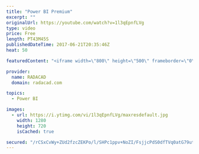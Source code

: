 ```yaml
---
title: "Power BI Premium"
excerpt: ""
originalUrl: https://youtube.com/watch?v=1l3qEpnfLVg
type: video
price: Free
length: PT43M45S
publishedDateTime: 2017-06-21T20:35:46Z
heat: 50

featuredContent: "<iframe width=\"800\" height=\"500\" frameborder=\"0\" src=\"https://www.youtube.com/embed/1l3qEpnfLVg\" allow=\"accelerometer; autoplay; encrypted-media; gyroscope; picture-in-picture\" allowfullscreen></iframe>"

provider:
  name: RADACAD
  domain: radacad.com

topics:
  - Power BI

images:
  - url: https://i.ytimg.com/vi/1l3qEpnfLVg/maxresdefault.jpg
    width: 1280
    height: 720
    isCached: true

secured: "/rCSxCvWy+ZUd2fzcZEKPo/l/SHPc1ppv+NoZI/FsjjcPdS0dfTVq0atG79utfVD932FIcbqQ35Z28eQfs/xyo0de2mpnYYXpXYypueXUcjzD+BtDCXJDujLurxwhRaiudOErk5glp5X7q4hs67mNr8IY7hTcotIoBMI5PdYu0xjsFSAvnMwHmgCy2VjZ1KOQ5t060yE/xk17G5Y5m0LJC5MRJu66Jj5TVORHf3YHDVmdlWjxkQr5GhmwZcUnlaKmr1hJIvoDrRMf1GXMnzfY2oXJpK5WA1cU1K151RAf+M+2fi7fholIqvmeuVg2dM+UP7kLpMgZy3feU2o/NENBt7aQgk9w0wGt8tPnE/MPTzoRFtfWVjjh3vgW6jCbh2KM+vDmncjOVftlP5DCP/UCIjnoy3CsDLYMmtIb7FNXg0=;eZ5XXcig3ZzDFU5xVQMLHQ=="
---
```


